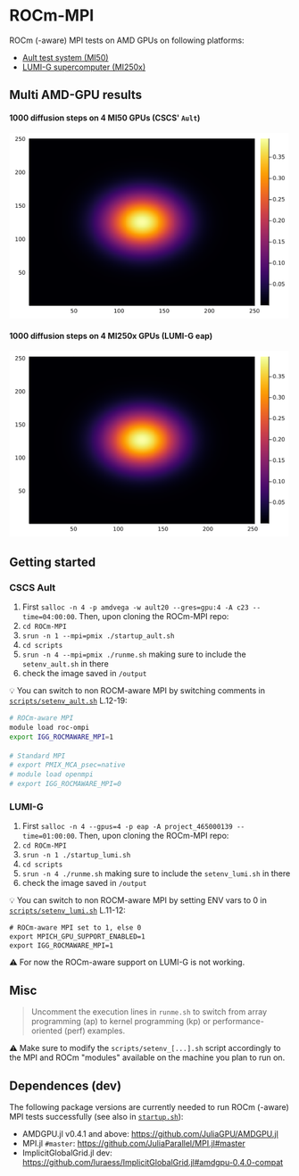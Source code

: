 # ROCm-MPI
ROCm (-aware) MPI tests on AMD GPUs on following platforms:
- [Ault test system (MI50)](#cscs-ault)
- [LUMI-G supercomputer (MI250x)](#lumi-g)

## Multi AMD-GPU results
#### 1000 diffusion steps on 4 MI50 GPUs (CSCS' `Ault`)

<img src="docs/Temp_4_252_252.png" alt="rocm-aware mpi" width="500">

#### 1000 diffusion steps on 4 MI250x GPUs (LUMI-G eap)

<img src="docs/Temp_ap_4_254_254_lumi.png" alt="rocm and mpi" width="500">

## Getting started

### CSCS Ault
1. First `salloc -n 4 -p amdvega -w ault20 --gres=gpu:4 -A c23 --time=04:00:00`. Then, upon cloning the ROCm-MPI repo:
2. `cd ROCm-MPI`
3. `srun -n 1 --mpi=pmix ./startup_ault.sh`
4. `cd scripts`
5. `srun -n 4 --mpi=pmix ./runme.sh` making sure to include the `setenv_ault.sh` in there
6. check the image saved in `/output`

:bulb: You can switch to non ROCM-aware MPI by switching comments in [`scripts/setenv_ault.sh`](scripts/setenv_ault.sh) L.12-19:

```bash
# ROCm-aware MPI
module load roc-ompi
export IGG_ROCMAWARE_MPI=1

# Standard MPI
# export PMIX_MCA_psec=native
# module load openmpi
# export IGG_ROCMAWARE_MPI=0
```

### LUMI-G
1. First `salloc -n 4 --gpus=4 -p eap -A project_465000139 --time=01:00:00`. Then, upon cloning the ROCm-MPI repo:
2. `cd ROCm-MPI`
3. `srun -n 1 ./startup_lumi.sh`
4. `cd scripts`
5. `srun -n 4 ./runme.sh` making sure to include the `setenv_lumi.sh` in there
6. check the image saved in `/output`

:bulb: You can switch to non ROCM-aware MPI by setting ENV vars to 0 in [`scripts/setenv_lumi.sh`](scripts/setenv_lumi.sh) L.11-12:

```
# ROCm-aware MPI set to 1, else 0
export MPICH_GPU_SUPPORT_ENABLED=1
export IGG_ROCMAWARE_MPI=1
```

:warning: For now the ROCm-aware support on LUMI-G is not working.

## Misc

> Uncomment the execution lines in `runme.sh` to switch from array programming (ap) to kernel programming (kp) or performance-oriented (perf) examples.

:warning: Make sure to modify the `scripts/setenv_[...].sh` script accordingly to the MPI and ROCm "modules" available on the machine you plan to run on.


## Dependences (dev)
The following package versions are currently needed to run ROCm (-aware) MPI tests successfully (see also in [`startup.sh`](startup.sh)):
- AMDGPU.jl v0.4.1 and above: https://github.com/JuliaGPU/AMDGPU.jl
- MPI.jl `#master`: https://github.com/JuliaParallel/MPI.jl#master
- ImplicitGlobalGrid.jl dev: https://github.com/luraess/ImplicitGlobalGrid.jl#amdgpu-0.4.0-compat
